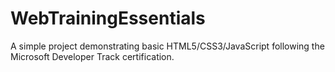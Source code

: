 # WebTrainingEssentials
A simple project demonstrating basic HTML5/CSS3/JavaScript following the Microsoft Developer Track certification.
